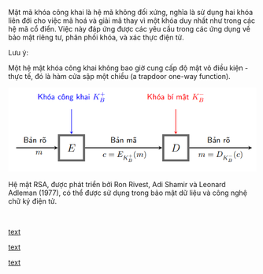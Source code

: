 
<!-- Khái niệm -->

Mật mã khóa công khai là hệ mã không đối xứng, nghĩa là sử dụng hai khóa liên đới cho việc mã hoá và giải mã thay vì một khóa duy nhất như trong các hệ mã cổ điển. Việc này đáp ứng được các yêu cầu trong các ứng dụng về bảo mật riêng tư, phân phối khóa, và xác thực điện tử.

Lưu ý:

Một hệ mật khóa công khai không bao giờ cung cấp độ mật vô điều kiện - thực tế, đó là hàm cửa sập một chiều (a trapdoor one-way function).

<!-- Mô hình tổng quát -->

![alt text](public.png)

<!-- Ý tưởng: -->
<!-- Mỗi người dùng: sử dụng một cặp khóa (khóa công khai, khóa bí mật) -->
<!-- Khóa công cộng: được công bố rộng rãi và được sử dụng trong mã hóa thông tin -->
<!-- Khóa riêng: chỉ do một người nắm giữ và được sử dụng để giải mã thông tin đã được mã hóa bằng khóa công cộng tương ứng -->
<!-- Mã hóa: A muốn gửi thông điệp cho B - mã hóa bằng khóa công khai của B ($$y = E(e_B, x)$$) -->
<!-- Giải mã: B giải mã bằng khóa bí mật của mình ($$x = D(d_B, y)$$) -->

<!--! Những hệ mật khóa công khai quan trọng nhất -->

<!-- RSA: dựa trên độ khó của phép phân tích các số nguyên lớn. -->

<!-- Merkle-Hellman Knapsack: dựa trên độ khó của bài toán subset sum (được biết là NP-complete). Tuy nhiên, có nhiều hệ mật dựa trên bài toán sắp ba lô đã được chứng minh là không bảo mật. -->

<!-- McEliece: dựa trên bài toán giải mã của một mã tuyến tính (cũng được cho là NP-complete). -->

<!-- ElGamal: dựa trên bài toán Logarit rời rạc trên trường hữu hạn. -->

<!-- Chor-Rivest: là một hệ sắp ba lô nhưng được xem là bảo mật. -->

<!-- Elliptic Curve: là sự cải tiến của các hệ mật khác, chẳng hạn tương tự ElGamal nhưng dựa trên các đường cong elíp thay vì trường hữu hạn. Ưu điểm của các hệ mật dạng này là có thể duy trì được độ bảo mật với khóa nhỏ hơn thông thường. -->

<!-- Hệ mật RSA -->

<!-- Lịch sử -->

Hệ mật RSA, được phát triển bởi Ron Rivest, Adi Shamir và Leonard Adleman (1977), có thể được sử dụng trong bảo mật dữ liệu và công nghệ chữ ký điện tử.

<!-- Ý tưởng -->
<!-- Bảo mật của RSA dựa trên giả thuyết không có các thuật toán đủ nhanh để khai triển luỹ thừa một số. Qui trình áp dụng RSA gồm hai bước: -->

<!-- Lựa chọn (sinh) cặp khóa công khai và khóa bí mật -->

<!-- Thực hiện thuật toán mã hoá và thuật toán giải mã -->

<!--! Mô tả hệ mật -->

<!--! Bảng chữ cái -->

<!--! Sinh cặp khóa công khai  và bí mật -->

<!--! Ví dụ: -->

<!-- code? -->

​


<!--! Áp dụng hệ mật RSA -->

<!--! LLL -->

[text](<subsub/Hệ mật mã khóa công khai.md>)


[text](<subsub/Hệ mật mã RSA.md>)


[text](<subsub/Phương pháp lưới và thuật toán LLL giảm lưới.md>)